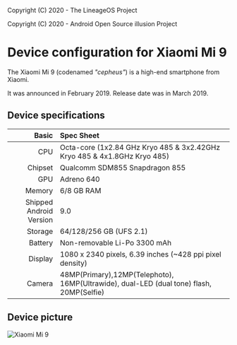 Copyright (C) 2020 - The LineageOS Project

Copyright (C) 2020 - Android Open Source illusion Project

Device configuration for Xiaomi Mi 9
=========================================

The Xiaomi Mi 9 (codenamed _"cepheus"_) is a high-end smartphone from Xiaomi.

It was announced in February 2019. Release date was in March 2019.

## Device specifications

Basic   | Spec Sheet
-------:|:-------------------------
CPU     | Octa-core (1x2.84 GHz Kryo 485 & 3x2.42GHz Kryo 485 & 4x1.8GHz Kryo 485)
Chipset | Qualcomm SDM855 Snapdragon 855
GPU     | Adreno 640
Memory  | 6/8 GB RAM
Shipped Android Version | 9.0
Storage | 64/128/256 GB (UFS 2.1)
Battery | Non-removable Li-Po 3300 mAh
Display | 1080 x 2340 pixels, 6.39 inches (~428 ppi pixel density)
Camera  | 48MP(Primary),12MP(Telephoto), 16MP(Ultrawide), dual-LED (dual tone) flash, 20MP(Selfie)

## Device picture


![Xiaomi Mi 9](https://xiaomi-mi.com/uploads/CatalogueImage/mi9%20(3)_17409_1550674081.jpg "Xiaomi Mi 9 in black")
